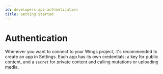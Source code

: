 ```yaml
---
id: developers-api-authentication
title: Getting Started
---
```


# Authentication

Whenever you want to connect to your Wings project, it's recommended to create an app in Settings.
Each app has its own credentials: a key for public content, and a `secret` for private content and calling mutations or uploading media.
